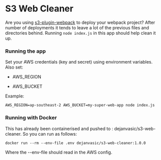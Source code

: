 S3 Web Cleaner
===

Are you using [s3-plugin-webpack](https://github.com/MikaAK/s3-plugin-webpack) 
to deploy your webpack project? After number of deployments it tends to leave a lot of 
the previous files and directories behind. Running `node index.js` in this app 
should help clean it up.

### Running the app

Set your AWS credentials (key and secret) using environment variables.
Also set:

- AWS_REGION

- AWS_BUCKET

Example:

```
AWS_REGION=ap-southeast-2 AWS_BUCKET=my-super-web-app node index.js
```

### Running with Docker

This has already been containerised and pushed to : dejanvasic/s3-web-cleaner.
So you can run as follows:

```
docker run --rm --env-file .env dejanvasic/s3-web-cleaner:1.0.0 
```

Where the --env-file should read in the AWS config.